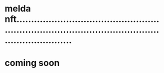 # melda nft.............................................................................................................................
# coming soon
